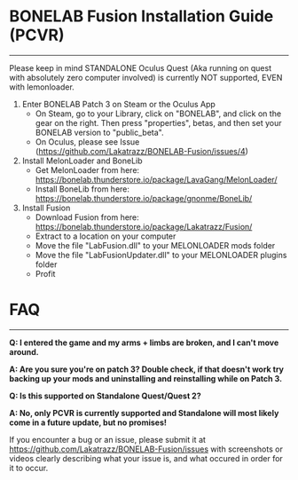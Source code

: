 # BONELAB Fusion Installation Guide (PCVR)
---
Please keep in mind STANDALONE Oculus Quest (Aka running on quest with absolutely zero computer involved) is currently NOT supported, EVEN with lemonloader.
1. Enter BONELAB Patch 3 on Steam or the Oculus App 
    - On Steam, go to your Library, click on "BONELAB", and click on the gear on the right. Then press "properties", betas, and then set your BONELAB version to "public_beta".
    - On Oculus, please see Issue (https://github.com/Lakatrazz/BONELAB-Fusion/issues/4)
2. Install MelonLoader and BoneLib
    - Get MelonLoader from here: https://bonelab.thunderstore.io/package/LavaGang/MelonLoader/
    - Install BoneLib from here: https://bonelab.thunderstore.io/package/gnonme/BoneLib/
3. Install Fusion
    - Download Fusion from here: https://bonelab.thunderstore.io/package/Lakatrazz/Fusion/
    - Extract to a location on your computer
    - Move the file "LabFusion.dll" to your MELONLOADER mods folder
    - Move the file "LabFusionUpdater.dll" to your MELONLOADER plugins folder
    - Profit


# FAQ
---

**Q: I entered the game and my arms + limbs are broken, and I can't move around.**

**A: Are you sure you're on patch 3? Double check, if that doesn't work try backing up your mods and uninstalling and reinstalling while on Patch 3.**

**Q: Is this supported on Standalone Quest/Quest 2?**

**A: No, only PCVR is currently supported and Standalone will most likely come in a future update, but no promises!**

If you encounter a bug or an issue, please submit it at https://github.com/Lakatrazz/BONELAB-Fusion/issues with screenshots or videos clearly describing what your issue is, and what occured in order for it to occur.
